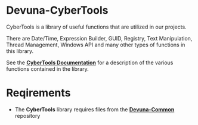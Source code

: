 # Devuna-CyberTools

CyberTools is a library of useful functions that are utilized in our projects.

There are Date/Time, Expression Builder, GUID, Registry, Text Manipulation, Thread Management, Windows API and many other types of functions in this library.

See the **[CyberTools Documentation](https://devuna.github.io/Devuna-CyberTools)** for a description of the various functions contained in the library.

# Reqirements #



- The **CyberTools** library requires files from the [**Devuna-Common**](https://github.com/Devuna/Devuna-Common) repository
